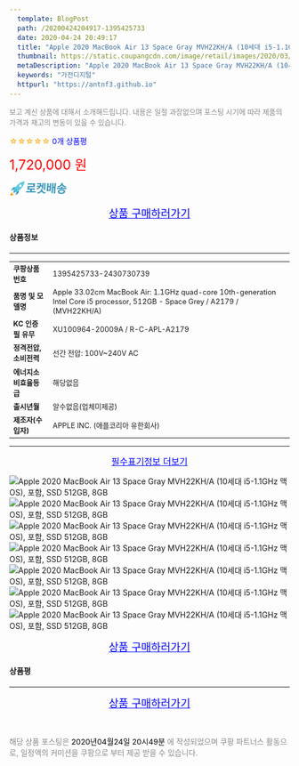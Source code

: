 ```yaml
---
  template: BlogPost
  path: /20200424204917-1395425733
  date: 2020-04-24 20:49:17
  title: "Apple 2020 MacBook Air 13 Space Gray MVH22KH/A (10세대 i5-1.1GHz 맥OS), 포함, SSD 512GB, 8GB"
  thumbnail: https://static.coupangcdn.com/image/retail/images/2020/03/27/11/7/e0ba3839-99f0-4c4b-948c-0bde643f1583.jpeg
  metaDescription: "Apple 2020 MacBook Air 13 Space Gray MVH22KH/A (10세대 i5-1.1GHz 맥OS), 포함, SSD 512GB, 8GB,가전디지털"
  keywords: "가전디지털"
  httpurl: "https://antnf3.github.io"
---
```

  
<span style="color: #888;font-size:0.8rem">보고 계신 상품에 대해서 소개해드립니다.
내용은 일절 과장없으며 포스팅 시기에 따라 제품의 가격과 재고의 변동이 있을 수 있습니다.</span>
  
<span style="color: orange;">☆☆☆☆☆</span> <span style="color: blue;font-size: 0.85rem;">0개 상품평</span>

<span style="font-size: 0.9rem"></span> 

<span style="color: red;font-size: 1.5rem;">1,720,000 원</span>

![로켓배송](/assets/rocket_logo.png)

<p align="center"><a href="http://me2.do/xeHLozQv" style="font-size: 1.2rem; color: blue;">상품 구매하러가기</a></p>

#### 상품정보

---

|                  |                       |
| ---------------- | --------------------- |
| **<span style="font-size:0.8rem;">쿠팡상품번호</span>** | <span style="font-size:0.8rem;">1395425733-2430730739</span> |
| **<span style="font-size:0.8rem;">품명 및 모델명</span>**    | <span style="font-size:0.8rem;">Apple 33.02cm MacBook Air: 1.1GHz quad-core 10th-generation Intel Core i5 processor, 512GB - Space Grey / A2179 / (MVH22KH/A)</span>        |
| **<span style="font-size:0.8rem;">KC 인증 필 유무</span>**    | <span style="font-size:0.8rem;">XU100964-20009A / R-C-APL-A2179</span>        |
| **<span style="font-size:0.8rem;">정격전압, 소비전력</span>**    | <span style="font-size:0.8rem;">선간 전압: 100V~240V AC</span>        |
| **<span style="font-size:0.8rem;">에너지소비효율등급</span>**    | <span style="font-size:0.8rem;">해당없음</span>        |
| **<span style="font-size:0.8rem;">출시년월</span>**    | <span style="font-size:0.8rem;">알수없음(업체미제공)</span>        |
| **<span style="font-size:0.8rem;">제조자(수입자)</span>**    | <span style="font-size:0.8rem;">APPLE INC. (애플코리아 유한회사)</span>        |







---

<p align="center"><a href="http://me2.do/xeHLozQv" style="font-size: 1rem; color: blue;">필수표기정보 더보기</a></p>

![Apple 2020 MacBook Air 13 Space Gray MVH22KH/A (10세대 i5-1.1GHz 맥OS), 포함, SSD 512GB, 8GB](http://thumbnail7.coupangcdn.com/thumbnails/remote/q89/image/retail/images/156869903748424-c20ff5bf-8788-4f0b-82e1-fd4b6d5993bd.jpg)
![Apple 2020 MacBook Air 13 Space Gray MVH22KH/A (10세대 i5-1.1GHz 맥OS), 포함, SSD 512GB, 8GB](http://thumbnail8.coupangcdn.com/thumbnails/remote/q89/image/retail/images/2020/03/26/14/9/8743246c-b74c-4e7f-8a83-25cb6a4816ba.jpg)
![Apple 2020 MacBook Air 13 Space Gray MVH22KH/A (10세대 i5-1.1GHz 맥OS), 포함, SSD 512GB, 8GB](http://thumbnail7.coupangcdn.com/thumbnails/remote/q89/image/retail/images/421965000973455-be68069f-9bcb-4004-ba12-4d731d5e6a46.png)
![Apple 2020 MacBook Air 13 Space Gray MVH22KH/A (10세대 i5-1.1GHz 맥OS), 포함, SSD 512GB, 8GB](http://thumbnail10.coupangcdn.com/thumbnails/remote/q89/image/retail/images/96110603668658-bcef4a02-e745-4748-893f-d96fd9fbcd45.jpg)
![Apple 2020 MacBook Air 13 Space Gray MVH22KH/A (10세대 i5-1.1GHz 맥OS), 포함, SSD 512GB, 8GB](http://thumbnail10.coupangcdn.com/thumbnails/remote/q89/image/retail/images/2020/03/26/14/3/31d0904f-027b-40b3-86be-79ccbcba0ed1.jpg)
![Apple 2020 MacBook Air 13 Space Gray MVH22KH/A (10세대 i5-1.1GHz 맥OS), 포함, SSD 512GB, 8GB](http://thumbnail9.coupangcdn.com/thumbnails/remote/q89/image/retail/images/2020/03/26/14/8/19a01771-2e57-472a-8847-44ddabeb53a5.jpg)
![Apple 2020 MacBook Air 13 Space Gray MVH22KH/A (10세대 i5-1.1GHz 맥OS), 포함, SSD 512GB, 8GB](http://thumbnail6.coupangcdn.com/thumbnails/remote/q89/image/retail/images/2020/03/26/14/2/3ef28d03-6f0c-4843-b3ab-8dfb84f8e2b2.jpg)

<p align="center"><a href="http://me2.do/xeHLozQv" style="font-size: 1.2rem; color: blue;">상품 구매하러가기</a></p>

#### 상품평
  

  
---
  
<p align="center"><a href="http://me2.do/xeHLozQv" style="font-size: 1.2rem; color: blue;">상품 구매하러가기</a></p>
  
<br>
  
<span style="font-size: 0.85rem; color: #888;">해당 상품 포스팅은 <span style="color: #000;"> 2020년04월24일 20시49분 </span> 에 작성되었으며 쿠팡 파트너스 활동으로, 일정액의 커미션을 쿠팡으로 부터 제공 받을 수 있습니다.</span>